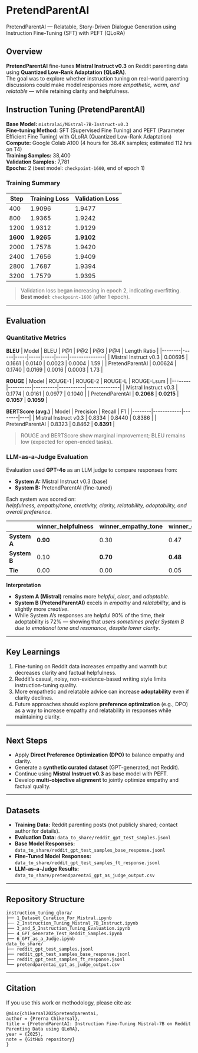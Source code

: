 # PretendParentAI
PretendParentAI — Relatable, Story-Driven Dialogue Generation using Instruction Fine-Tuning (SFT) with PEFT (QLoRA)

## Overview
**PretendParentAI** fine-tunes **Mistral Instruct v0.3** on Reddit parenting data using **Quantized Low-Rank Adaptation (QLoRA)**.  
The goal was to explore whether instruction tuning on real-world parenting discussions could make model responses more *empathetic, warm, and relatable* — while retaining clarity and helpfulness.

## Instruction Tuning (PretendParentAI)

**Base Model:** `mistralai/Mistral-7B-Instruct-v0.3`  
**Fine-tuning Method:** SFT (Supervised Fine Tuning) and PEFT (Parameter Efficient Fine Tuning) with QLoRA (Quantized Low-Rank Adaptation)  
**Compute:** Google Colab A100 (4 hours for 38.4K samples; estimated 112 hrs on T4)  
**Training Samples:** 38,400  
**Validation Samples:** 7,781  
**Epochs:** 2 (best model: `checkpoint-1600`, end of epoch 1)

### Training Summary
| Step | Training Loss | Validation Loss |
|------|----------------|-----------------|
| 400  | 1.9096 | 1.9477 |
| 800  | 1.9365 | 1.9242 |
| 1200 | 1.9312 | 1.9129 |
| **1600** | **1.9265** | **1.9102** |
| 2000 | 1.7578 | 1.9420 |
| 2400 | 1.7656 | 1.9409 |
| 2800 | 1.7687 | 1.9394 |
| 3200 | 1.7579 | 1.9395 |

> Validation loss began increasing in epoch 2, indicating overfitting.  
> **Best model:** `checkpoint-1600` (after 1 epoch).

---

## Evaluation

### Quantitative Metrics

**BLEU**
| Model | BLEU | P@1 | P@2 | P@3 | P@4 | Length Ratio |
|--------|------|-----|-----|-----|-----|---------------|
| Mistral Instruct v0.3 | 0.00695 | 0.1661 | 0.0140 | 0.0023 | 0.0004 | 1.59 |
| PretendParentAI | 0.00624 | 0.1740 | 0.0169 | 0.0016 | 0.0003 | 1.73 |

**ROUGE**
| Model | ROUGE-1 | ROUGE-2 | ROUGE-L | ROUGE-Lsum |
|--------|----------|----------|-----------|--------------|
| Mistral Instruct v0.3 | 0.1774 | 0.0161 | 0.0977 | 0.1040 |
| PretendParentAI | **0.2068** | **0.0215** | **0.1057** | **0.1059** |

**BERTScore (avg.)**
| Model | Precision | Recall | F1 |
|--------|------------|--------|----|
| Mistral Instruct v0.3 | 0.8334 | 0.8440 | 0.8386 |
| PretendParentAI | 0.8323 | 0.8462 | **0.8391** |

> ROUGE and BERTScore show marginal improvement; BLEU remains low (expected for open-ended tasks).

### LLM-as-a-Judge Evaluation

Evaluation used **GPT-4o** as an LLM judge to compare responses from:
- **System A:** Mistral Instruct v0.3 (base)
- **System B:** PretendParentAI (fine-tuned)

Each system was scored on:  
*helpfulness, empathy/tone, creativity, clarity, relatability, adoptability, and overall preference.*

|              | winner\_helpfulness | winner\_empathy\_tone | winner\_creativity | winner\_clarity | winner\_relatability | winner\_adoptability | winner\_overall |
|--------------|---------------------|-----------------------|--------------------|-----------------|----------------------|----------------------|-----------------|
| **System A** | **0.90**            | 0.30                  | 0.47               | **0.90**        | 0.02                 | **0.72**             | **0.72**        |
| **System B** | 0.10                | **0.70**              | **0.48**            | 0.10            | **0.98**             | 0.28                 | 0.28            |
| **Tie**      | 0.00                | 0.00                  | 0.05               | 0.00            | 0.00                 | 0.00                 | 0.00            |

**Interpretation**
- **System A (Mistral)** remains more *helpful*, *clear*, and *adoptable*.  
- **System B (PretendParentAI)** excels in *empathy* and *relatability*, and is slightly more *creative*.  
- While System A’s responses are helpful 90% of the time, their adoptability is 72% — showing that *users sometimes prefer System B due to emotional tone and resonance, despite lower clarity*.

---

## Key Learnings
1. Fine-tuning on Reddit data increases empathy and warmth but decreases clarity and factual helpfulness.  
2. Reddit’s casual, noisy, non-evidence-based writing style limits instruction-tuning quality.  
3. More empathetic and relatable advice can increase **adoptability** even if clarity declines.  
4. Future approaches should explore **preference optimization** (e.g., DPO) as a way to increase empathy and relatability in responses while maintaining clarity. 

---

## Next Steps
- Apply **Direct Preference Optimization (DPO)** to balance empathy and clarity.  
- Generate a **synthetic curated dataset** (GPT-generated, not Reddit).  
- Continue using **Mistral Instruct v0.3** as base model with PEFT.  
- Develop **multi-objective alignment** to jointly optimize empathy and factual quality.

---

## Datasets
- **Training Data:** Reddit parenting posts (not publicly shared; contact author for details).  
- **Evaluation Data:** `data_to_share/reddit_gpt_test_samples.jsonl`  
- **Base Model Responses:** `data_to_share/reddit_gpt_test_samples_base_response.jsonl`  
- **Fine-Tuned Model Responses:** `data_to_share/reddit_gpt_test_samples_ft_response.jsonl`  
- **LLM-as-a-Judge Results:** `data_to_share/pretendparentai_gpt_as_judge_output.csv`

---

## Repository Structure
```plaintext
instruction_tuning_qlora/
├── 1_Dataset_Curation_For_Mistral.ipynb
├── 2_Instruction_Tuning_Mistral_7B_Instruct.ipynb
├── 3_and_5_Instruction_Tuning_Evaluation.ipynb
├── 4_GPT_Generate_Test_Reddit_Samples.ipynb
├── 6_GPT_as_a_Judge.ipynb
data_to_share/
├── reddit_gpt_test_samples.jsonl
├── reddit_gpt_test_samples_base_response.jsonl
├── reddit_gpt_test_samples_ft_response.jsonl
└── pretendparentai_gpt_as_judge_output.csv
```
---

## Citation
If you use this work or methodology, please cite as:
```plaintext
@misc{chikersal2025pretendparentai,
author = {Prerna Chikersal},
title = {PretendParentAI: Instruction Fine-Tuning Mistral-7B on Reddit Parenting Data using QLoRA},
year = {2025},
note = {GitHub repository}
}
```
